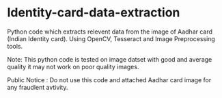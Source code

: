 # Identity-card-data-extraction
Python code which extracts relevent data from the image of Aadhar card (Indian Identity card). Using OpenCV, Tesseract and Image Preprocessing tools.

Note: This python code is tested on image datset with good and average quality it may not work on poor quality images. 

Public Notice : Do not use this code and attached Aadhar card image for any fraudlent avtivity. 
